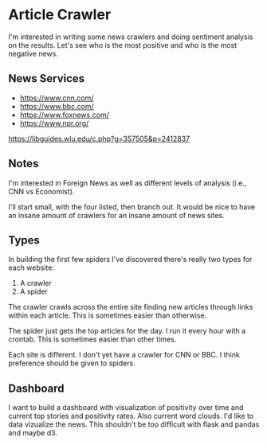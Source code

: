 # Article Crawler

I'm interested in writing some news crawlers and doing sentiment analysis on the
results. Let's see who is the most positive and who is the most negative news.

## News Services

- https://www.cnn.com/
- https://www.bbc.com/
- https://www.foxnews.com/
- https://www.npr.org/

https://libguides.wlu.edu/c.php?g=357505&p=2412837

## Notes

I'm interested in Foreign News as well as different levels of analysis (i.e.,
CNN vs Economist).

I'll start small, with the four listed, then branch out. It would be nice to
have an insane amount of crawlers for an insane amount of news sites.

## Types

In building the first few spiders I've discovered there's really two types for
each website:

1. A crawler
2. A spider

The crawler crawls across the entire site finding new articles through links
within each article. This is sometimes easier than otherwise.

The spider just gets the top articles for the day. I run it every hour with a
crontab. This is sometimes easier than other times.

Each site is different. I don't yet have a crawler for CNN or BBC. I think
preference should be given to spiders.

## Dashboard

I want to build a dashboard with visualization of positivity over time and
current top stories and positivity rates. Also current word clouds. I'd like to
data vizualize the news. This shouldn't be too difficult with flask and pandas
and maybe d3.
